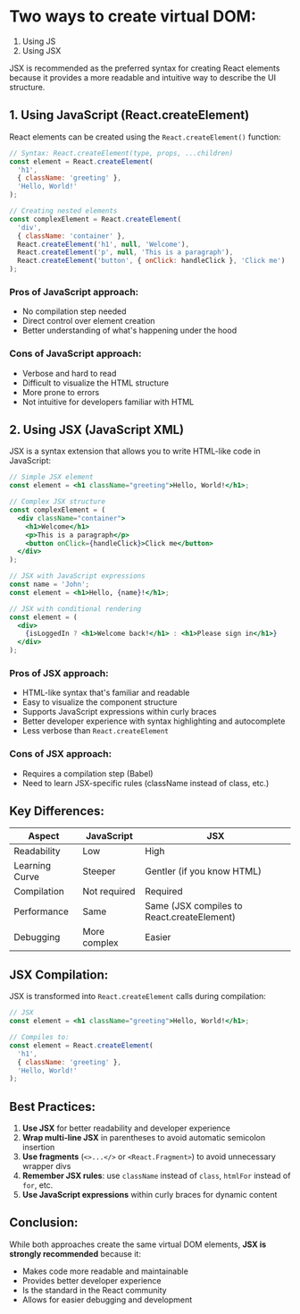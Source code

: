 # Two ways to create virtual DOM:

1. Using JS
2. Using JSX

JSX is recommended as the preferred syntax for creating React elements because it provides a more readable and intuitive way to describe the UI structure.

## 1. Using JavaScript (React.createElement)

React elements can be created using the `React.createElement()` function:

```javascript
// Syntax: React.createElement(type, props, ...children)
const element = React.createElement(
  'h1',
  { className: 'greeting' },
  'Hello, World!'
);

// Creating nested elements
const complexElement = React.createElement(
  'div',
  { className: 'container' },
  React.createElement('h1', null, 'Welcome'),
  React.createElement('p', null, 'This is a paragraph'),
  React.createElement('button', { onClick: handleClick }, 'Click me')
);
```

### Pros of JavaScript approach:
- No compilation step needed
- Direct control over element creation
- Better understanding of what's happening under the hood

### Cons of JavaScript approach:
- Verbose and hard to read
- Difficult to visualize the HTML structure
- More prone to errors
- Not intuitive for developers familiar with HTML

## 2. Using JSX (JavaScript XML)

JSX is a syntax extension that allows you to write HTML-like code in JavaScript:

```jsx
// Simple JSX element
const element = <h1 className="greeting">Hello, World!</h1>;

// Complex JSX structure
const complexElement = (
  <div className="container">
    <h1>Welcome</h1>
    <p>This is a paragraph</p>
    <button onClick={handleClick}>Click me</button>
  </div>
);

// JSX with JavaScript expressions
const name = 'John';
const element = <h1>Hello, {name}!</h1>;

// JSX with conditional rendering
const element = (
  <div>
    {isLoggedIn ? <h1>Welcome back!</h1> : <h1>Please sign in</h1>}
  </div>
);
```

### Pros of JSX approach:
- HTML-like syntax that's familiar and readable
- Easy to visualize the component structure
- Supports JavaScript expressions within curly braces
- Better developer experience with syntax highlighting and autocomplete
- Less verbose than `React.createElement`

### Cons of JSX approach:
- Requires a compilation step (Babel)
- Need to learn JSX-specific rules (className instead of class, etc.)

## Key Differences:

| Aspect | JavaScript | JSX |
|--------|------------|-----|
| Readability | Low | High |
| Learning Curve | Steeper | Gentler (if you know HTML) |
| Compilation | Not required | Required |
| Performance | Same | Same (JSX compiles to React.createElement) |
| Debugging | More complex | Easier |

## JSX Compilation:

JSX is transformed into `React.createElement` calls during compilation:

```jsx
// JSX
const element = <h1 className="greeting">Hello, World!</h1>;

// Compiles to:
const element = React.createElement(
  'h1',
  { className: 'greeting' },
  'Hello, World!'
);
```

## Best Practices:

1. **Use JSX** for better readability and developer experience
2. **Wrap multi-line JSX** in parentheses to avoid automatic semicolon insertion
3. **Use fragments** (`<>...</>` or `<React.Fragment>`) to avoid unnecessary wrapper divs
4. **Remember JSX rules**: use `className` instead of `class`, `htmlFor` instead of `for`, etc.
5. **Use JavaScript expressions** within curly braces for dynamic content

## Conclusion:

While both approaches create the same virtual DOM elements, **JSX is strongly recommended** because it:
- Makes code more readable and maintainable
- Provides better developer experience
- Is the standard in the React community
- Allows for easier debugging and development 